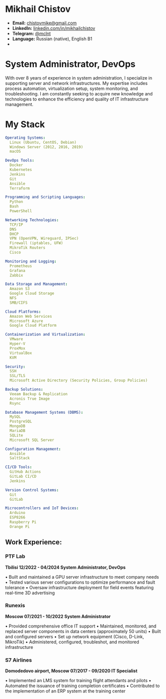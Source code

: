 # **Mikhail Chistov**

- **Email:** chistovmike@gmail.com
- **LinkedIn:** [linkedin.com/in/mikhailchistov](https://www.linkedin.com/in/mikhail-chistov-bb0669218/)
- **Telegram:** [@mclnt](https://t.me/mikcln)
- **Language:** Russian (native), English B1
- 
# **System Administrator, DevOps**

With over 8 years of experience in system administration, I specialize in supporting server and network infrastructures. My expertise includes process automation, virtualization setup, system monitoring, and troubleshooting. I am constantly seeking to acquire new knowledge and technologies to enhance the efficiency and quality of IT infrastructure management.

# My Stack

```yml
Operating Systems:
  Linux (Ubuntu, CentOS, Debian)
  Windows Server (2012, 2016, 2019)
  macOS

DevOps Tools:
  Docker
  Kubernetes
  Jenkins
  Git
  Ansible
  Terraform

Programming and Scripting Languages:
  Python
  Bash
  PowerShell

Networking Technologies:
  TCP/IP
  DNS
  DHCP
  VPN (OpenVPN, Wireguard, IPSec)
  Firewall (iptables, UFW)
  MikroTik Routers
  Cisco

Monitoring and Logging:
  Prometheus
  Grafana
  Zabbix

Data Storage and Management:
  Amazon S3
  Google Cloud Storage
  NFS
  SMB/CIFS

Cloud Platforms:
  Amazon Web Services
  Microsoft Azure
  Google Cloud Platform

Containerization and Virtualization:
  VMware
  Hyper-V
  ProxMox
  VirtualBox
  KVM

Security:
  SSH
  SSL/TLS
  Microsoft Active Directory (Security Policies, Group Policies)

Backup Solutions:
  Veeam Backup & Replication
  Acronis True Image
  Rsync

Database Management Systems (DBMS):
  MySQL
  PostgreSQL
  MongoDB
  MariaDB
  SQLite
  Microsoft SQL Server

Configuration Management:
  Ansible
  SaltStack

CI/CD Tools:
  GitHub Actions
  GitLab CI/CD
  Jenkins

Version Control Systems:
  Git
  GitLab

Microcontrollers and IoT Devices:
  Arduino
  ESP8266
  Raspberry Pi
  Orange Pi
```
## **Work Experience:**

### PTF Lab

**Tbilisi
12/2022 - 04/2024
System Administrator, DevOps**

• Built and maintained a GPU server infrastructure to meet company needs
• Tested various server configurations to optimize performance and fault tolerance
• Oversaw infrastructure deployment for field events featuring real-time 3D advertising

### Runexis

**Moscow
07/2021 - 10/2022
System Administrator**

• Provided comprehensive office IT support
• Maintained, monitored, and replaced server components in data centers (approximately 50 units)
• Built and configured servers
• Set up network equipment (Cisco, D-Link, MikroTik)
• Administered, configured, troubleshot, and monitored infrastructure

### S7 Airlines

**Domodedovo airport, Moscow
07/2017 - 09/2020
IT Specialist**

• Implemented an LMS system for training flight attendants and pilots
• Automated the issuance of training completion certificates
• Contributed to the implementation of an ERP system at the training center
